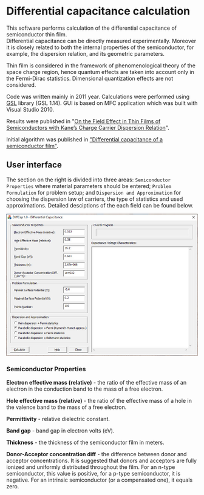 # Differential capacitance calculation

This software performs calculation of the differential capacitance of semiconductor thin film.  
Differential capacitance can be directly measured experimentally. Moreover it is closely related to both the internal properties of the semiconductor,
for example, the dispersion relation, and its geometric parameters. 

Thin film is considered in the framework of phenomenological theory of the space charge region, hence quantum effects are taken into account only in the Fermi-Dirac statistics. Dimensional quantization effects are not considered. 

Code was written mainly in 2011 year. Calculations were performed using [GSL](https://www.gnu.org/software/gsl/) library (GSL 1.14). GUI is based on MFC application which was built with Visual Studio 2010.  

Results were published in "[On the Field Effect in Thin Films of Semiconductors
with Kane’s Charge Carrier Dispersion Relation](https://link.springer.com/article/10.1134/S1063782614030117)". 

Initial algorithm was published in ["Differential capacitance of a semiconductor film"](https://link.springer.com/article/10.1134/S106378261010009X).

## User interface

The section on the right is divided into three areas: `Semiconductor Properties` where material parameters should be entered; `Problem Formulation` for problem setup;   and `Dispersion and Approximation` for choosing the dispersion law of carriers, the type of statistics and used approximations. Detailed desciptions of the each field can be found below.

<p align="center">
  <img src="gui_2.jpg" />
</p>

### Semiconductor Properties

**Electron effective mass (relative)** - the ratio of the effective mass of an electron in the conduction band to the mass of a free electron.

**Hole effective mass (relative)** - the ratio of the effective mass of a hole in the valence band to the mass of a free electron.

**Permittivity** - relative dielectric constant.

**Band gap** - band gap in electron volts (eV).

**Thickness** - the thickness of the semiconductor film in meters.

**Donor-Acceptor concentration diff** - the difference between donor and acceptor concentrations. It is suggested that donors and acceptors are fully ionized and uniformly distributed throughout the film. For an n-type semiconductor, this value is positive,  for a p-type semiconductor, it is negative. For an intrinsic semiconductor (or a compensated one), it equals zero. 

